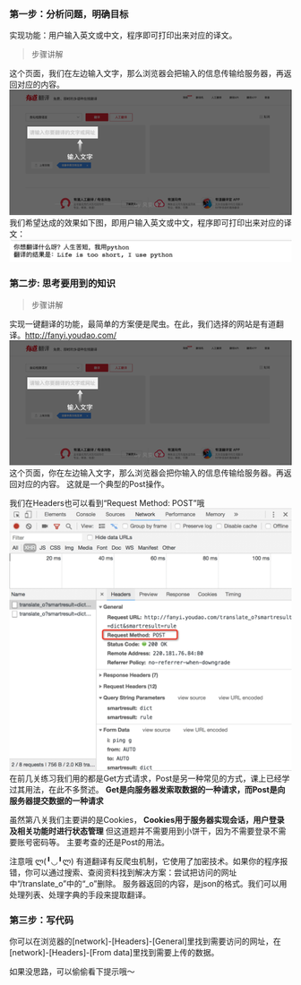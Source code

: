 ### 第一步：分析问题，明确目标

实现功能：用户输入英文或中文，程序即可打印出来对应的译文。

> 步骤讲解

这个页面，我们在左边输入文字，那么浏览器会把输入的信息传输给服务器，再返回对应的内容。
![](img2_1/2019-01-24-17-50-26.png)
我们希望达成的效果如下图，即用户输入英文或中文，程序即可打印出来对应的译文：
![](img2_1/2019-01-24-16-52-16.png)


### 第二步: 思考要用到的知识
> 步骤讲解

实现一键翻译的功能，最简单的方案便是爬虫。在此，我们选择的网站是有道翻译。http://fanyi.youdao.com/
![](img2_1/2019-01-24-17-50-41.png)
这个页面，你在左边输入文字，那么浏览器会把你输入的信息传输给服务器。再返回对应的内容。
这就是一个典型的Post操作。

我们在Headers也可以看到“Request Method: POST”哦
![](img2_1/2019-01-24-17-03-52.png)
在前几关练习我们用的都是Get方式请求，Post是另一种常见的方式，课上已经学过其用法，在此不多赘述。
**Get是向服务器发索取数据的一种请求，而Post是向服务器提交数据的一种请求**

虽然第八关我们主要讲的是Cookies，
**Cookies用于服务器实现会话，用户登录及相关功能时进行状态管理**
但这道题并不需要用到小饼干，因为不需要登录不需要账号密码等。
主要考查的还是Post的用法。

注意哦 ლ(╹◡╹ლ)
有道翻译有反爬虫机制，它使用了加密技术。如果你的程序报错，你可以通过搜索、查阅资料找到解决方案：尝试把访问的网址中“/translate_o”中的“_o”删除。
服务器返回的内容，是json的格式。我们可以用处理列表、处理字典的手段来提取翻译。

### 第三步：写代码

你可以在浏览器的[network]-[Headers]-[General]里找到需要访问的网址，在[network]-[Headers]-[From data]里找到需要上传的数据。

如果没思路，可以偷偷看下提示哦～
